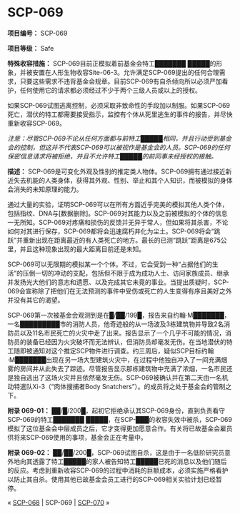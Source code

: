 # SCP-069
                        


**项目编号：** SCP-069

**项目等级：** Safe

**特殊收容措施：** SCP-069目前正模拟着前基金会特工███████ █████的形象，并被安置在人形生物收容Site-06-3。允许满足SCP-069提出的任何合理需求，只要这些需求不违背基金会规章。目前SCP-069有自杀倾向所以必须严加看护，任何使用它的请求都必须经过不少于两个三级人员或以上的授权。

如果SCP-069试图逃离控制，必须采取非致命性的手段加以制服。如果SCP-069死亡，潜伏的特工都需要接受指示，监控有个体从死里逃生的事件的报告，并尽快重新收容SCP-069。

*注意：尽管SCP-069不论从任何方面都与前特工█████相同，并且行动受到基金会的控制，但这并不代表SCP-069可以被视作是基金会的人员。SCP-069的任何保密信息请求将被拒绝，并且不允许特工█████的前同事未经授权的接触。* 

**描述：** SCP-069是可变化外观及性别的推定类人物体。SCP-069拥有通过接近新近失去机能的人类身体，获得其外观、性别、举止和其个人知识，而被模拟的身体会消失的未知原理的能力。

通过大量的实验，证明SCP-069可以在所有方面近乎完美的模拟其他人类个体，包括指纹、DNA与[数据删除]。SCP-069对其能力以及之前被模拟的个体的信息一无所知。SCP-069对疼痛和损伤的反馈并无异于常人，但如果将其杀害，不论如何对其进行保存，SCP-069都将会迅速腐朽并化为尘土。SCP-069将会“跳跃”并重新出现在距离最近的有人类死亡的地方。最长的已测“跳跃”距离是675公里，并且这种现象出现的最大距离目前还是未知。

SCP-069可以无限期的模拟某一个个体。不过，它会受到一种“占据他们的生活”的压倒一切的冲动的支配，包括但不限于成为成功人士、访问家族成员、继承并发扬光大他们的意志和遗愿、以及完成其它未竟的事业。当提出质疑时，SCP-069会宣称除了把他们在无法预测的事件中受伤或死亡的人生变得有序且美好之外并没有其它的渴望。

SCP-069第一次被基金会观测到是在█/██/199█，报告来自约翰·M███████，一名█████████市的消防人员，他奇迹般的从一场波及3栋建筑物并导致2名消防员以及11名市民死亡的火灾中走了出来。报告显示了一个几乎不可能的情况，消防员的装备已经因为火灾破坏而无法辨认，但消防员却毫发无伤。在当地潜伏的特工随即被通知对这个推定SCP物件进行调查。约三周后，疑似SCP目标约翰·M███████出现在另一场大型建筑火灾中，在过程中他独自冲入了一间充满烟雾的房间并从此失去了踪迹。尽管报告显示那栋建筑物中充满了浓烟，一名市民还是独自逃出了这场火灾并且依然毫发无伤。SCP-069被确认并在第二天由一名机动特遣队Xi-3（“肉体搜捕者Body Snatchers”）。的成员将之处于基金会的管制之下。

**附录 069-01：** ██/█/200█，起初它拒绝承认其SCP-069身份，直到负责看守SCP-069的特工███████ █████，在SCP-███的收容失效中被杀，SCP-069模拟了这位基金会中层成员之后，它才变得更加愿意合作。有关将已故基金会雇员供将来SCP-069使用的事项，基金会正在考量中。

**附录 069-02：** ██/██/200█，SCP-069试图自杀，这是由于一名低阶研究员意外地向其透露了特工█████的家人被告知特工█████已死的消息以及他们随后的反应。考虑到重新收容SCP-069的过程中消耗的巨额成本，必须实施严格看护以防止其自杀。使用其他已故基金会员工进行的SCP-069相关实验计划已经暂停。



« [SCP-068](/scp-068) | SCP-069 | [SCP-070](/scp-070) »





                    